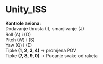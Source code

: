 # Unity_ISS

<b>Kontrole aviona: <br /></b>
  Dodavanje thrusta (I), smanjivanje (J)<br />
  Roll (A) i (D)<br />
  Pitch (W) i (S)<br />
  Yaw (Q) i (E)<br />
Tipke <b>(1, 2, 3, 4)</b> -> promjena POV <br/>
Tipke <b>(7, 8, 9, 0)</b> -> Pucanje svake od raketa <br/>
